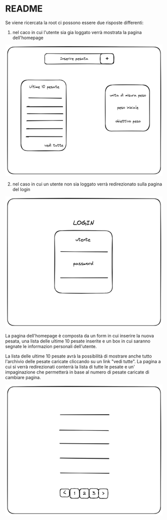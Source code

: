 # README
Se viene ricercata la root ci possono essere due risposte differenti:

1) nel caco in cui l'utente sia gia loggato verrà mostrata la pagina dell'homepage

![Homepage](doc/homepage.png)

2) nel caso in cui un utente non sia loggato verrà redirezionato sulla pagina del login

![Login](doc/login.png)

La pagina dell'homepage è composta da un form in cui inserire la nuova pesata, una lista delle ultime 10 pesate inserite e un box in cui saranno segnate le informazion personali dell'utente.

La lista delle ultime 10 pesate avrà la possibilità di mostrare anche tutto l'archivio delle pesate caricate cliccando su un link "vedi tutte".
La pagina a cui si verrà redirezionati conterrà la lista di tutte le pesate e un' impaginazione che permetterà in base al numero di pesate caricate di cambiare pagina.

![Elenco completo pesate](doc/Elenco%20completo%20pesate.png)
